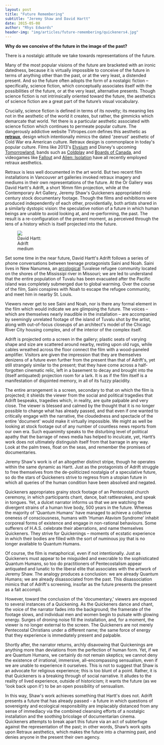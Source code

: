 ```yaml
---
layout: post
title: "Future Remembering"
subtitle: "Jeremy Shaw and David Hartt"
date: 2015-05-08
author: "Rhys Edwards"
header-img: "img/articles/future-remembering/quickeners4.jpg"
---
```




<p><strong>Why do we conceive of the future in the image of the past?</strong></p>

<p>There is a nostalgic attitude we take towards representations of the future.</p> 

<p>Many of the most popular visions of the future are bracketed with an ironic datedness, because it is virtually impossible to conceive of the future in terms of anything other than the past, or at the very least, a distended present. And so the future often adopts the form of a nostalgic fiction – specifically, science fiction, which conceptually associates itself with the possibilities of the future, or at the very least, alternative presents. Though science fiction is not intrinsically oriented toward the future, the aesthetics of science fiction are a great part of the future’s visual vocabulary.</p>

<p> Crucially, science fiction is defined in terms of its novelty; its meaning lies not in the aesthetic of the world it creates, but rather, the gimmicks which demarcate that world. Yet there is a particular aesthetic associated with science fiction which continues to permeate popular culture. The dangerously addictive website TVtropes.com defines this aesthetic as <strong><a href="http://tvtropes.org/pmwiki/pmwiki.php/Main/Retraux">retraux</a></strong>, design which intentionally mimics the dated 'zeerust' aesthetic of Cold War era American culture. Retraux design is commonplace in today's popular culture. Films like 2013's <a href="http://motherboard.vice.com/blog/nasas-1970s-vision-of-space-colonies-inspired-neil-blomkamps-emelysiumem">Elysium</a> and Disney's upcoming <a href="https://www.youtube.com/watch?v=0sH0__SpV88">Tomorrowland</a>, bands such as <a href="https://www.youtube.com/watch?v=W0uqLM1uj_k">Coldplay</a> and <a href="https://www.youtube.com/watch?v=A2zKARkpDW4">Boards of Canada</a>, and videogames like <a href="https://www.youtube.com/watch?v=l-x-1fm2cq8">Fallout</a> and <a href="https://www.youtube.com/watch?v=7h0cgmvIrZw">Alien: Isolation</a> have all recently employed retraux aesthetics.</p>

<p>Retraux is less well documented in the art world. But two recent film installations in Vancouver art galleries invoked retraux imagery and mediums in their own representations of the future. At the Or Gallery was David Hartt's Adrift, a short 16mm film projection, while at the Contemporary Art Gallery, Jeremy Shaw's Quickeners appropriated mid-century stock documentary footage. Though the films and exhibitions were produced independently of each other, providentially, both artists shared in a similarly dystopic vision: the speculative notion of a future in which human beings are unable to avoid looking at, and re-performing, the past. The result is a re-configuration of the present moment, as perceived through the lens of a history which is itself projected into the future.</p>

<figure>
  <a href="{{site.url}}/img/articles/future-remembering/hartt-1C.jpg" rel="shadowbox" title="David Hartt's Adrift">
  <img src="{{site.url}}/img/articles/future-remembering/hartt-1C.jpg"></a>
  <figcaption>
    David Hartt: <br />
    Adrift<br />
    medium
  </figcaption>
</figure>

<p>Set some time in the near future, David Hartt's Adrift follows a series of phone conversations between teenage protagonists Saini and Noah. Saini lives in New Nanumea, an <a href="http://en.wikipedia.org/wiki/Arcology">arcological</a> Tuvalese refugee community located on the shores of the Mississipi river in Missouri; we are led to understand that the entire population of Tuvalu has been evacuated after the Pacific island was completely submerged due to global warming. Over the course of the film, Saini conspires with Noah to escape the refugee community, and meet him in nearby St. Louis.</p>

<p>Viewers never get to see Saini and Noah, nor is there any formal element in the film which would indicate we are glimpsing the future. The voices – which are themselves nearly inaudible in the installation – are accompanied by seemingly unrelated footage of the island of Tuvalu shot by the artist, along with out-of-focus closeups of an architect's model of the Chicago River City housing complex, and of the interior of the complex itself.</p>

<p>Adrift is projected onto a screen in the gallery; plastic seats of varying shape and size are scattered around nearby, resting upon old rugs, while cables wreathed across the floor connect the film with a wood-paneled amplifier. Visitors are given the impression that they are themselves denizens of a future even further from the present than that of Adrift's, yet still strangely similar to the present; that they have come across a half-forgotten cinematic relic, left in a basement to decay and brought into the (itself antiquated) projection room for a lark. It is as if the film itself is a manifestation of disjointed memory, in all of its fuzzy placidity.</p>

<p>The entire arrangement is a screen, secondary to that on which the film is projected; it shields the viewer from the social and political tragedies that Adrift bespeaks, tragedies which, in reality, are quite palpable and very close. The viewer is blessed and calmed by the thought that it is no longer possible to change what has already passed, and that even if one wanted to critically engage with the narrative, the cloudedness and spectacle of the entire 'document' would make it virtually impossible. We might as well be looking at stock footage out of any number of countless news reports from our own era. Such equanimity speaks to the disturbing level of political apathy that the barrage of news media has helped to inculcate, yet, Hartt’s work does not ultimately distinguish itself from that barrage in any way. Look at the palm trees, float on the seas, and remember the promises of documentaries.</p>

<p>Jeremy Shaw's work is of an altogether distinct stripe, though he operates within the same dynamic as Hartt. Just as the protagonists of Adrift struggle to free themselves from the de-politicized nostalgia of a speculative future, so do the stars of Quickeners strive to regress from a utopian future in which all queries of the human condition have been absolved and negated.</p>

<p>Quickeners appropriates grainy stock footage of an Pentecostal church ceremony, in which participants chant, dance, bait rattlesnakes, and speak in tongues. Yet, a dulcet narrator informs us that we are watching the divergent strains of a human hive body, 500 years in the future. Whereas the majority of 'Quantum Humans' have managed to achieve a collective oneness of consciousness, humans with 'Human Atavism Syndrome' inhabit corporeal forms of existence and engage in non-rational behaviours. Some sufferers of H.A.S. celebrate their aberrations, and name themselves Quickeners. They strive for Quickenings – moments of ecstatic experience in which their bodies are filled with the sort of numinous joy that is no longer available to Quantum Humans.</p>

<p>Of course, the film is metaphorical, even if not intentionally. Just as Quickeners must appear to be misguided and execrable to the sophisticated Quantum Humans, so too do practitioners of Pentecostalism appear antiquated and lunatic to the liberal elite that associates with the artwork of Jeremy Shaw. The analogy produces a conclusion: we are already Quantum Humans; we are already disassociated from the past. This disassociation mimics that of Adrift's screening, insofar as the future presents the present as a fait accompli.</p>

<p>However, toward the conclusion of the 'documentary,' viewers are exposed to several instances of a Quickening. As the Quickeners dance and chant, the voice of the narrator fades into the background; the framerate of the footage slows, and individual men and women begin to pulsate with glowing energy. Surges of droning noise fill the installation, and, for a moment, the viewer is no longer external to the screen. The Quickeners are not merely Pentecostal Christians under a different name; the same force of energy that they experience is immediately present and palpable.</p>

<p>Shortly after, the narrator returns, archly disavowing that Quickenings are anything more than deviations from the perfection of human form. Yet, if we are Quantum Humans, we certainly do not remain skeptics; we cannot deny the existence of irrational, immersive, all-encompassing sensualism, even if we are unable to experience it ourselves. This is not to suggest that Shaw is an advocate for religious experience; this is too blunt of a point. Rather, it is that Quickeners is a breaking through of social narrative. It alludes to the reality of lived experience, outside of historicism; it wants the future (as we 'look back upon it') to be an open possibility of sensualism.</p>

<p>In this way, Shaw's work achieves something that Hartt's does not. Adrift presents a future that has already passed - a future in which questions of sovereignty and ecological responsibility are implacably distanced from any sense of immediacy via the combined cleansing efforts of a nostalgic installation and the soothing bricolage of documentarian cinema. Quickeners attempts to break apart this future via an act of subterfuge against the representation of the past; in other words, Shaw’s work spits upon Retraux aesthetics, which makes the future into a charming past, and denies anyone in the present their own agency.</p>

